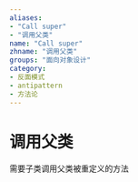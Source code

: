 ```yaml
---
aliases:
- "Call super"
- "调用父类"
name: "Call super"
zhname: "调用父类"
groups: "面向对象设计"
category:
- 反面模式
- antipattern
- 方法论
---
```


# 调用父类


需要子类调用父类被重定义的方法